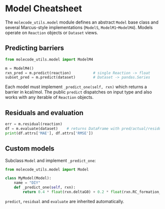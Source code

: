 # Model Cheatsheet

The `molecode_utils.model` module defines an abstract `Model` base class and several Marcus-style implementations (`ModelS`, `ModelM1`–`ModelM4`). Models operate on `Reaction` objects or `Dataset` views.

## Predicting barriers

```python
from molecode_utils.model import ModelM4

m = ModelM4()
rxn_pred = m.predict(reaction)          # single Reaction -> float
subset_pred = m.predict(dataset)        # Dataset -> pandas.Series
```

Each model must implement `_predict_one(self, rxn)` which returns a barrier in kcal/mol. The public `predict` dispatches on input type and also works with any iterable of `Reaction` objects.

## Residuals and evaluation

```python
err = m.residual(reaction)
df = m.evaluate(dataset)    # returns DataFrame with pred/actual/residual
print(df.attrs['MAE'], df.attrs['RMSE'])
```

## Custom models

Subclass `Model` and implement `_predict_one`:

```python
from molecode_utils.model import Model

class MyModel(Model):
    name = "DIY"
    def _predict_one(self, rxn):
        return 0.4 * float(rxn.deltaG0) + 0.2 * float(rxn.RC_formation_energy)
```

`predict`, `residual` and `evaluate` are inherited automatically.
